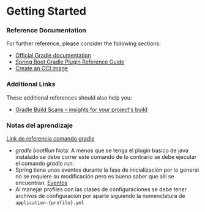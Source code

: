 # Getting Started

### Reference Documentation
For further reference, please consider the following sections:

* [Official Gradle documentation](https://docs.gradle.org)
* [Spring Boot Gradle Plugin Reference Guide](https://docs.spring.io/spring-boot/docs/2.4.4/gradle-plugin/reference/html/)
* [Create an OCI image](https://docs.spring.io/spring-boot/docs/2.4.4/gradle-plugin/reference/html/#build-image)

### Additional Links
These additional references should also help you:

* [Gradle Build Scans – insights for your project's build](https://scans.gradle.com#gradle)

### Notas del aprendizaje
[Link de referencia comando gradle](https://docs.spring.io/spring-boot/docs/current/reference/html/using-spring-boot.html#using-boot-running-with-the-gradle-plugin)
* *gradle bootRun*
Nota: A menos que se tenga el plugin basico de java instalado se debe correr este comando de lo contrario se debe ejecutar el comando *gradle run*.
* Spring tiene unos eventos durante la fase de inicialización por lo general no se requiere su modificación pero es bueno saber que allí se encuentran. [Eventos](https://docs.spring.io/spring-boot/docs/current/reference/html/spring-boot-features.html#boot-features-application-events-and-listeners)  
* Al manejar profiles con las clases de configuraciones se debe tener archivos de configuración por aparte siguiendo la nomenclatura de `application-{profile}.yml` 